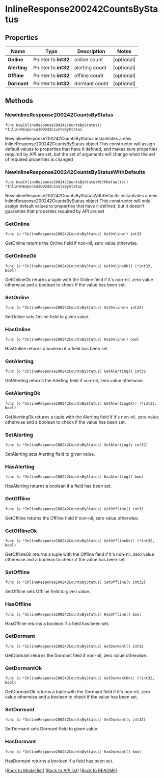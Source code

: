 # InlineResponse200242CountsByStatus

## Properties

Name | Type | Description | Notes
------------ | ------------- | ------------- | -------------
**Online** | Pointer to **int32** | online count | [optional] 
**Alerting** | Pointer to **int32** | alerting count | [optional] 
**Offline** | Pointer to **int32** | offline count | [optional] 
**Dormant** | Pointer to **int32** | dormant count | [optional] 

## Methods

### NewInlineResponse200242CountsByStatus

`func NewInlineResponse200242CountsByStatus() *InlineResponse200242CountsByStatus`

NewInlineResponse200242CountsByStatus instantiates a new InlineResponse200242CountsByStatus object
This constructor will assign default values to properties that have it defined,
and makes sure properties required by API are set, but the set of arguments
will change when the set of required properties is changed

### NewInlineResponse200242CountsByStatusWithDefaults

`func NewInlineResponse200242CountsByStatusWithDefaults() *InlineResponse200242CountsByStatus`

NewInlineResponse200242CountsByStatusWithDefaults instantiates a new InlineResponse200242CountsByStatus object
This constructor will only assign default values to properties that have it defined,
but it doesn't guarantee that properties required by API are set

### GetOnline

`func (o *InlineResponse200242CountsByStatus) GetOnline() int32`

GetOnline returns the Online field if non-nil, zero value otherwise.

### GetOnlineOk

`func (o *InlineResponse200242CountsByStatus) GetOnlineOk() (*int32, bool)`

GetOnlineOk returns a tuple with the Online field if it's non-nil, zero value otherwise
and a boolean to check if the value has been set.

### SetOnline

`func (o *InlineResponse200242CountsByStatus) SetOnline(v int32)`

SetOnline sets Online field to given value.

### HasOnline

`func (o *InlineResponse200242CountsByStatus) HasOnline() bool`

HasOnline returns a boolean if a field has been set.

### GetAlerting

`func (o *InlineResponse200242CountsByStatus) GetAlerting() int32`

GetAlerting returns the Alerting field if non-nil, zero value otherwise.

### GetAlertingOk

`func (o *InlineResponse200242CountsByStatus) GetAlertingOk() (*int32, bool)`

GetAlertingOk returns a tuple with the Alerting field if it's non-nil, zero value otherwise
and a boolean to check if the value has been set.

### SetAlerting

`func (o *InlineResponse200242CountsByStatus) SetAlerting(v int32)`

SetAlerting sets Alerting field to given value.

### HasAlerting

`func (o *InlineResponse200242CountsByStatus) HasAlerting() bool`

HasAlerting returns a boolean if a field has been set.

### GetOffline

`func (o *InlineResponse200242CountsByStatus) GetOffline() int32`

GetOffline returns the Offline field if non-nil, zero value otherwise.

### GetOfflineOk

`func (o *InlineResponse200242CountsByStatus) GetOfflineOk() (*int32, bool)`

GetOfflineOk returns a tuple with the Offline field if it's non-nil, zero value otherwise
and a boolean to check if the value has been set.

### SetOffline

`func (o *InlineResponse200242CountsByStatus) SetOffline(v int32)`

SetOffline sets Offline field to given value.

### HasOffline

`func (o *InlineResponse200242CountsByStatus) HasOffline() bool`

HasOffline returns a boolean if a field has been set.

### GetDormant

`func (o *InlineResponse200242CountsByStatus) GetDormant() int32`

GetDormant returns the Dormant field if non-nil, zero value otherwise.

### GetDormantOk

`func (o *InlineResponse200242CountsByStatus) GetDormantOk() (*int32, bool)`

GetDormantOk returns a tuple with the Dormant field if it's non-nil, zero value otherwise
and a boolean to check if the value has been set.

### SetDormant

`func (o *InlineResponse200242CountsByStatus) SetDormant(v int32)`

SetDormant sets Dormant field to given value.

### HasDormant

`func (o *InlineResponse200242CountsByStatus) HasDormant() bool`

HasDormant returns a boolean if a field has been set.


[[Back to Model list]](../README.md#documentation-for-models) [[Back to API list]](../README.md#documentation-for-api-endpoints) [[Back to README]](../README.md)


